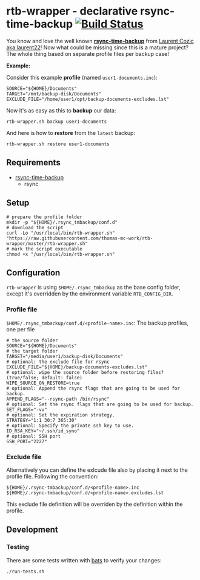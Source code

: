 # rtb-wrapper - declarative rsync-time-backup [![Build Status](https://travis-ci.org/thomas-mc-work/rtb-wrapper.svg?branch=master)](https://travis-ci.org/thomas-mc-work/rtb-wrapper)

You know and love the well known __[rsync-time-backup](https://github.com/laurent22/rsync-time-backup)__ from
[Laurent Cozic aka laurent22](https://github.com/laurent22)! Now what could be missing since this is a mature
project? The whole thing based on separate profile files per backup case!

__Example:__

Consider this example __profile__ (named `user1-documents.inc`):

    SOURCE="${HOME}/Documents"
    TARGET="/mnt/backup-disk/Documents"
    EXCLUDE_FILE="/home/user1/opt/backup-documents-excludes.lst"

Now it's as easy as this to __backup__ our data:

    rtb-wrapper.sh backup user1-documents

And here is how to __restore__ from the `latest` backup:

    rtb-wrapper.sh restore user1-documents

## Requirements

- [rsync-time-backup](https://github.com/laurent22/rsync-time-backup)
  - rsync

## Setup

    # prepare the profile folder
    mkdir -p "${HOME}/.rsync_tmbackup/conf.d"
    # download the script
    curl -Lo "/usr/local/bin/rtb-wrapper.sh" "https://raw.githubusercontent.com/thomas-mc-work/rtb-wrapper/master/rtb-wrapper.sh"
    # mark the script executable
    chmod +x "/usr/local/bin/rtb-wrapper.sh"

## Configuration

`rtb-wrapper` is using `$HOME/.rsync_tmbackup` as the base config folder, except it's overridden by the environment variable `RTB_CONFIG_DIR`.

### Profile file

`$HOME/.rsync_tmbackup/conf.d/<profile-name>.inc`: The backup profiles, one per file

    # the source folder
    SOURCE="${HOME}/Documents"
    # the target folder
    TARGET="/media/user1/backup-disk/Documents"
    # optional: the exclude file for rsync
    EXCLUDE_FILE="${HOME}/backup-documents-excludes.lst"
    # optional: wipe the source folder before restoring files? (true/false; default: false)
    WIPE_SOURCE_ON_RESTORE=true
    # optional: Append the rsync flags that are going to be used for backup.
    APPEND_FLAGS="--rsync-path /bin/rsync"
    # optional: Set the rsync flags that are going to be used for backup.
    SET_FLAGS="-vv"
    # optional: Set the expiration strategy.
    STRATEGY="1:1 30:7 365:30"
    # optional: Specify the private ssh key to use.
    ID_RSA_KEY="~/.ssh/id_syno"
    # optional: SSH port
    SSH_PORT="2227"
    

### Exclude file

Alternatively you can define the exlcude file also by placing it next to the profile file. Following the convention:

    ${HOME}/.rsync-tmbackup/conf.d/<profile-name>.inc
    ${HOME}/.rsync-tmbackup/conf.d/<profile-name>.excludes.lst

This exclude file definition will be overriden by the definition within the profile.

## Development

### Testing

There are some tests written with [bats](https://github.com/sstephenson/bats) to verify your changes:

```bash
./run-tests.sh
```
